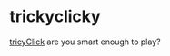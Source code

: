 # trickyclicky

[tricyClick](https://justbbarnett.github.io/trickyclicky/) are you smart enough to play?
